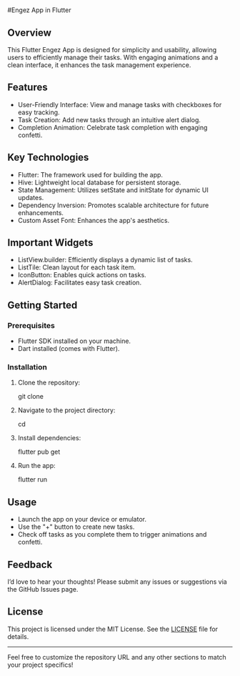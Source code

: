 # 
#Engez App in Flutter

## Overview
This Flutter Engez App is designed for simplicity and usability, allowing users to efficiently manage their tasks. With engaging animations and a clean interface, it enhances the task management experience.

## Features
- User-Friendly Interface: View and manage tasks with checkboxes for easy tracking.
- Task Creation: Add new tasks through an intuitive alert dialog.
- Completion Animation: Celebrate task completion with engaging confetti.

## Key Technologies
- Flutter: The framework used for building the app.
- Hive: Lightweight local database for persistent storage.
- State Management: Utilizes setState and initState for dynamic UI updates.
- Dependency Inversion: Promotes scalable architecture for future enhancements.
- Custom Asset Font: Enhances the app's aesthetics.

## Important Widgets
- ListView.builder: Efficiently displays a dynamic list of tasks.
- ListTile: Clean layout for each task item.
- IconButton: Enables quick actions on tasks.
- AlertDialog: Facilitates easy task creation.

## Getting Started

### Prerequisites
- Flutter SDK installed on your machine.
- Dart installed (comes with Flutter).

### Installation
1. Clone the repository:
  
   git clone <repository-url>
   
2. Navigate to the project directory:
  
   cd <project-directory>
   
3. Install dependencies:
  
   flutter pub get
   
4. Run the app:
  
   flutter run
   
## Usage
- Launch the app on your device or emulator.
- Use the "+" button to create new tasks.
- Check off tasks as you complete them to trigger animations and confetti.

## Feedback
I’d love to hear your thoughts! Please submit any issues or suggestions via the GitHub Issues page.

## License
This project is licensed under the MIT License. See the [LICENSE](LICENSE) file for details.

---

Feel free to customize the repository URL and any other sections to match your project specifics!
